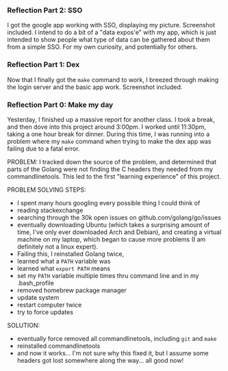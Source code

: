 ### Reflection Part 2: SSO
I got the google app working with SSO, displaying my picture. Screenshot included.
I intend to do a bit of a "data expos\'e" with my app, which is just intended to
show people what type of data can be gathered about them from a simple SSO. For
my own curiosity, and potentially for others.


### Reflection Part 1: Dex
Now that I finally got the `make` command to work, I breezed through making the 
login server and the basic app work. Screenshot included.


### Reflection Part 0: Make my day
Yesterday, I finished up a massive report for another class. I took a break, and 
then dove into this project around 3:00pm. I worked until 11:30pm, taking a one 
hour break for dinner. During this time, I was running into a problem where my 
`make` command when trying to make the dex app was failing due to a fatal error.

PROBLEM: I tracked down the source of the problem, and determined that parts of the
Golang were not finding the C headers they needed from my commandlinetools. This
led to the first "learning experience" of this project. 

PROBLEM SOLVING STEPS:
- I spent many hours googling every possible thing I could think of
- reading stackexchange
- searching through the 30k open issues on github.com/golang/go/issues
- eventually downloading Ubuntu (which takes a surprising amount of time, I've 
only ever downloaded Arch and Debian), and creating a virtual machine on my 
laptop, which began to cause more problems (I am definitely not a linux expert). 
- Failing this, I reinstalled Golang twice, 
- learned what a `PATH` variable was
- learned what `export PATH` means
- set my `PATH` variable multiple times thru command line and in my .bash_profile
- removed homebrew package manager
- update system
- restart computer twice
- try to force updates

SOLUTION:
- eventually force removed all commandlinetools, including `git` and `make`
- reinstalled commandlinetools
- and now it works... I'm not sure why this fixed it, but I assume some headers
  got lost somewhere along the way... all good now!





